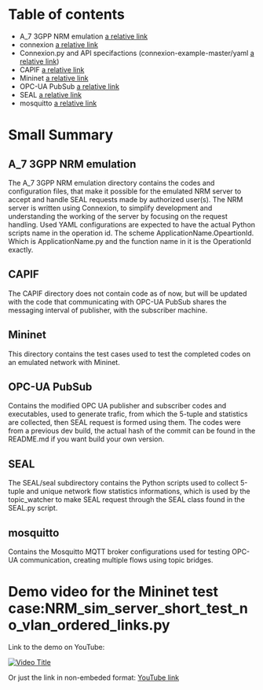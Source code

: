 # Table of contents
- A_7 3GPP NRM emulation [a relative link](<A_7 3GPP NRM emulation/README.md>)
 - connexion [a relative link](<A_7 3GPP NRM emulation/connexion/README.md>)
  - Connexion.py and API specifactions (connexion-example-master/yaml [a relative link](<A_7 3GPP NRM emulation/connexion/connexion-example-master/yaml>))
- CAPIF [a relative link](CAPIF/README.md)
- Mininet [a relative link](Mininet/README.md)
- OPC-UA PubSub [a relative link](OPC-UA%20PubSub/README.md)
- SEAL [a relative link](SEAL/seal/README.md)
- mosquitto [a relative link](mosquitto/README.md)

# Small Summary

## A_7 3GPP NRM emulation
The A_7 3GPP NRM emulation directory contains the codes and configuration files, that make it possible for the emulated NRM server to accept and handle SEAL requests made by authorized user(s).
The NRM server is written using Connexion, to simplify development and understanding the working of the server by focusing on the request handling.
Used YAML configurations are expected to have the actual Python scripts name in the operation id. The scheme ApplicationName.OpeartionId. Which is ApplicationName.py and the function name in it is the OperationId exactly.

## CAPIF
The CAPIF directory does not contain code as of now, but will be updated with the code that communicating with OPC-UA PubSub shares the messaging interval of publisher, with the subscriber machine.

## Mininet
This directory contains the test cases used to test the completed codes on an emulated network with Mininet.

## OPC-UA PubSub
Contains the modified OPC UA publisher and subscriber codes and executables, used to generate trafic, from which the 5-tuple and statistics are collected, then SEAL request is formed using them.
The codes were from a previous dev build, the actual hash of the commit can be found in the README.md if you want build your own version.

## SEAL
The SEAL/seal subdirectory contains the Python scripts used to collect 5-tuple and unique network flow statistics informations, which is used by the topic_watcher to make SEAL request through the SEAL class found in the SEAL.py script.

## mosquitto
Contains the Mosquitto MQTT broker configurations used for testing OPC-UA communication, creating multiple flows using topic bridges.


# Demo video for the Mininet test case:NRM_sim_server_short_test_no_vlan_ordered_links.py
Link to the demo on YouTube: 

[![Video Title](https://img.youtube.com/vi/DcJuJ1ulcW8/0.jpg)](https://www.youtube.com/watch?v=DcJuJ1ulcW8)

Or just the link in non-embeded format: [YouTube link](https://youtu.be/DcJuJ1ulcW8)
